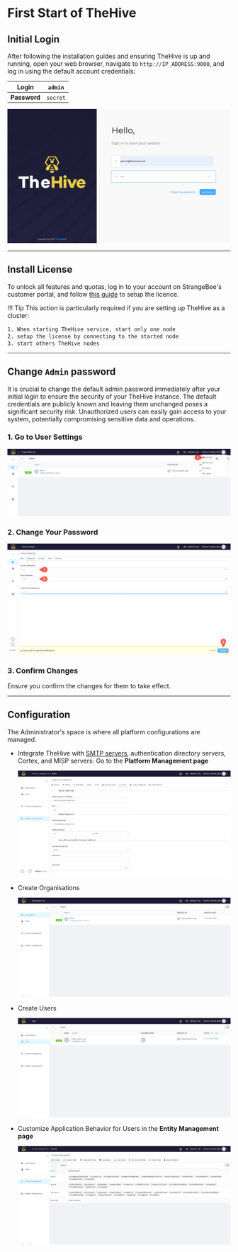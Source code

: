 # First Start of TheHive


## Initial Login

After following the installation guides and ensuring TheHive is up and running, open your web browser, navigate to ``http://IP_ADDRESS:9000``, and log in using the default account credentials:

| **Login**    | `admin`  |
|--------------|----------|
| **Password** | `secret` |

![](../images/administration-guides/first-start-login.png)

---

## Install License

To unlock all features and quotas, log in to your account on StrangeBee's customer portal, and follow [this guide](../installation/activate-license.md) to setup the licence.

!!! Tip
    This action is particularly required if you are setting up TheHive as a cluster: 
    
    1. When starting TheHive service, start only one node
    2. setup the license by connecting to the started node
    3. start others TheHive nodes

---

## Change `Admin` password

It is crucial to change the default admin password immediately after your initial login to ensure the security of your TheHive instance. The default credentials are publicly known and leaving them unchanged poses a significant security risk. Unauthorized users can easily gain access to your system, potentially compromising sensitive data and operations.

### 1. Go to User Settings

![](../images/administration-guides/first-start-change-user-settings.png)

### 2. Change Your Password

![](../images/administration-guides/first-start-change-password.png)

### 3. Confirm Changes

Ensure you confirm the changes for them to take effect.

---

## Configuration

The Administrator's space is where all platform configurations are managed.

* Integrate TheHive with [SMTP servers](./smtp.md), authentication directory servers, Cortex, and MISP servers: Go to the **Platform Management page**

    ![](../images/administration-guides/first-start-platform-management.png)

* Create Organisations

    ![](../images/administration-guides/first-start-organisations.png)

* Create Users

    ![](../images/administration-guides/first-start-users.png)

* Customize Application Behavior for Users in the **Entity Management page**

    ![](../images/administration-guides/first-start-entities-management.png)